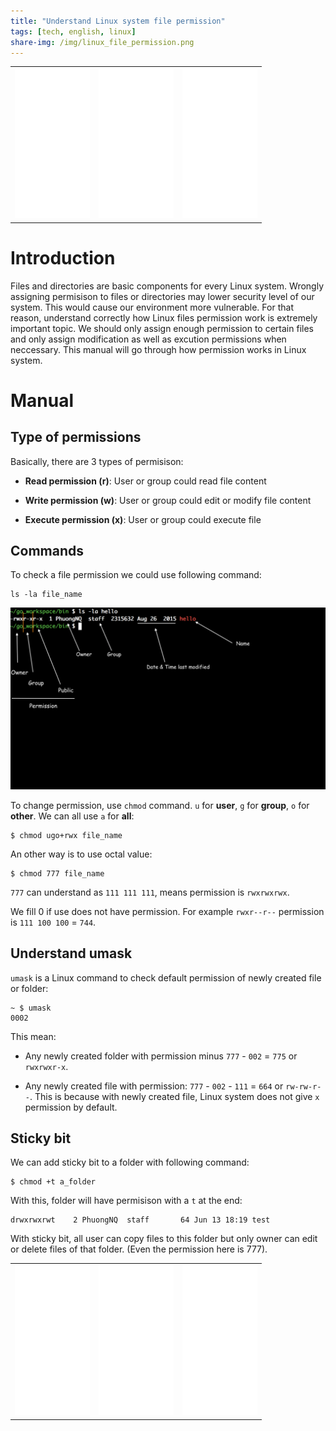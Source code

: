 ```yaml
---
title: "Understand Linux system file permission"
tags: [tech, english, linux]
share-img: /img/linux_file_permission.png
---
```


<table style="width: 100%">
<tr>
<td style="text-align:center">
<iframe style="width:120px;height:240px;" marginwidth="0" marginheight="0" scrolling="no" frameborder="0" src="//ws-na.amazon-adsystem.com/widgets/q?ServiceVersion=20070822&OneJS=1&Operation=GetAdHtml&MarketPlace=US&source=ac&ref=qf_sp_asin_til&ad_type=product_link&tracking_id=phuongnq-20&marketplace=amazon&region=US&placement=1788993195&asins=1788993195&linkId=01400fe06dd62553535dd378550fbcdf&show_border=false&link_opens_in_new_window=false&price_color=333333&title_color=0066C0&bg_color=FFFFFF">
</iframe>
</td>
<td style="text-align:center">
<iframe style="width:120px;height:240px;" marginwidth="0" marginheight="0" scrolling="no" frameborder="0" src="//ws-na.amazon-adsystem.com/widgets/q?ServiceVersion=20070822&OneJS=1&Operation=GetAdHtml&MarketPlace=US&source=ac&ref=qf_sp_asin_til&ad_type=product_link&tracking_id=phuongnq-20&marketplace=amazon&region=US&placement=1788990552&asins=1788990552&linkId=b5d83f88d6b1306fc872ee9ed51db52f&show_border=false&link_opens_in_new_window=false&price_color=333333&title_color=0066c0&bg_color=ffffff">
</iframe>
</td>
<td style="text-align:center">
<iframe style="width:120px;height:240px;" marginwidth="0" marginheight="0" scrolling="no" frameborder="0" src="//ws-na.amazon-adsystem.com/widgets/q?ServiceVersion=20070822&OneJS=1&Operation=GetAdHtml&MarketPlace=US&source=ac&ref=qf_sp_asin_til&ad_type=product_link&tracking_id=phuongnq-20&marketplace=amazon&region=US&placement=1784396877&asins=1784396877&linkId=77fcbb8b031914fc96edbb7187a0e501&show_border=false&link_opens_in_new_window=false&price_color=333333&title_color=0066c0&bg_color=ffffff">
</iframe>
</td>
</tr>
</table>

# Introduction

Files and directories are basic components for every Linux system. Wrongly assigning permisison to files or directories may lower security level of our system. This would cause our environment more vulnerable. For that reason, understand correctly how Linux files permission work is extremely important topic. We should only assign enough permission to certain files and only assign modification as well as excution permissions when neccessary. This manual will go through how permission works in Linux system.

# Manual

## Type of permissions

Basically, there are 3 types of permisison:

* **Read permission (r)**: User or group could read file content

* **Write permission (w)**: User or group could edit or modify file content

* **Execute permission (x)**: User or group could execute file

<script async src="//pagead2.googlesyndication.com/pagead/js/adsbygoogle.js"></script>
<ins class="adsbygoogle"
     style="display:block; text-align:center;"
     data-ad-layout="in-article"
     data-ad-format="fluid"
     data-ad-client="ca-pub-2750437710821247"
     data-ad-slot="8905029259"></ins>
<script>
     (adsbygoogle = window.adsbygoogle || []).push({});
</script>

## Commands

To check a file permission we could use following command:

```
ls -la file_name
```

![](/img/linux_file_permission.png)

To change permission, use `chmod` command. `u` for **user**, `g` for **group**, `o` for **other**. We can all use `a` for **all**:

```
$ chmod ugo+rwx file_name
```

An other way is to use octal value:

```
$ chmod 777 file_name
```

`777` can understand as `111 111 111`, means permission is `rwxrwxrwx`.

We fill 0 if use does not have permission. For example `rwxr--r--` permission is `111 100 100` = `744`.

<script async src="//pagead2.googlesyndication.com/pagead/js/adsbygoogle.js"></script>
<ins class="adsbygoogle"
     style="display:block; text-align:center;"
     data-ad-layout="in-article"
     data-ad-format="fluid"
     data-ad-client="ca-pub-2750437710821247"
     data-ad-slot="8905029259"></ins>
<script>
     (adsbygoogle = window.adsbygoogle || []).push({});
</script>

## Understand umask

`umask` is a Linux command to check default permission of newly created file or folder:

```
~ $ umask
0002
```

This mean:

* Any newly created folder with permission minus `777` - `002` = `775` or `rwxrwxr-x`.

* Any newly created file with permission: `777` - `002` - `111` = `664` or `rw-rw-r--`. This is because with newly created file, Linux system does not give `x` permission by default.

## Sticky bit

We can add sticky bit to a folder with following command:

```
$ chmod +t a_folder
```

With this, folder will have permisison with a `t` at the end:

```
drwxrwxrwt    2 PhuongNQ  staff       64 Jun 13 18:19 test
```

With sticky bit, all user can copy files to this folder but only owner can edit or delete files of that folder. (Even the permission here is 777).

<table style="width: 100%">
<tr>
<td style="text-align:center">
<iframe style="width:120px;height:240px;" marginwidth="0" marginheight="0" scrolling="no" frameborder="0" src="//ws-na.amazon-adsystem.com/widgets/q?ServiceVersion=20070822&OneJS=1&Operation=GetAdHtml&MarketPlace=US&source=ac&ref=qf_sp_asin_til&ad_type=product_link&tracking_id=phuongnq-20&marketplace=amazon&region=US&placement=1788993195&asins=1788993195&linkId=01400fe06dd62553535dd378550fbcdf&show_border=false&link_opens_in_new_window=false&price_color=333333&title_color=0066C0&bg_color=FFFFFF">
</iframe>
</td>
<td style="text-align:center">
<iframe style="width:120px;height:240px;" marginwidth="0" marginheight="0" scrolling="no" frameborder="0" src="//ws-na.amazon-adsystem.com/widgets/q?ServiceVersion=20070822&OneJS=1&Operation=GetAdHtml&MarketPlace=US&source=ac&ref=qf_sp_asin_til&ad_type=product_link&tracking_id=phuongnq-20&marketplace=amazon&region=US&placement=1788990552&asins=1788990552&linkId=b5d83f88d6b1306fc872ee9ed51db52f&show_border=false&link_opens_in_new_window=false&price_color=333333&title_color=0066c0&bg_color=ffffff">
</iframe>
</td>
<td style="text-align:center">
<iframe style="width:120px;height:240px;" marginwidth="0" marginheight="0" scrolling="no" frameborder="0" src="//ws-na.amazon-adsystem.com/widgets/q?ServiceVersion=20070822&OneJS=1&Operation=GetAdHtml&MarketPlace=US&source=ac&ref=qf_sp_asin_til&ad_type=product_link&tracking_id=phuongnq-20&marketplace=amazon&region=US&placement=1784396877&asins=1784396877&linkId=77fcbb8b031914fc96edbb7187a0e501&show_border=false&link_opens_in_new_window=false&price_color=333333&title_color=0066c0&bg_color=ffffff">
</iframe>
</td>
</tr>
</table>
